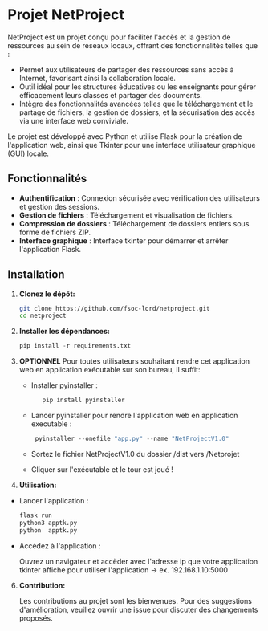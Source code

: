 # Projet NetProject

NetProject est un projet conçu pour faciliter l'accès et la gestion de ressources au sein de réseaux locaux, offrant des fonctionnalités telles que :

- Permet aux utilisateurs de partager des ressources sans accès à Internet, favorisant ainsi la collaboration locale.
- Outil idéal pour les structures éducatives ou les enseignants pour gérer efficacement leurs classes et partager des documents.
- Intègre des fonctionnalités avancées telles que le téléchargement et le partage de fichiers, la gestion de dossiers, et la sécurisation des accès via une interface web conviviale.

Le projet est développé avec Python et utilise Flask pour la création de l'application web, ainsi que Tkinter pour une interface utilisateur graphique (GUI) locale.

## Fonctionnalités

- **Authentification** : Connexion sécurisée avec vérification des utilisateurs et gestion des sessions.
- **Gestion de fichiers** : Téléchargement et visualisation de fichiers.
- **Compression de dossiers** : Téléchargement de dossiers entiers sous forme de fichiers ZIP.
- **Interface graphique** : Interface tkinter pour démarrer et arrêter l'application Flask.


## Installation

1. **Clonez le dépôt:**
   ```bash
   git clone https://github.com/fsoc-lord/netproject.git
   cd netproject
2. **Installer les dépendances:**
   ```python
   pip install -r requirements.txt
3. **OPTIONNEL**
   Pour toutes utilisateurs souhaitant rendre cet application web en application exécutable sur son bureau, il suffit:

   - Installer pyinstaller :
     
        ```python
           pip install pyinstaller
   -  Lancer pyinstaller pour rendre l'application web en application executable :
     
      ```python
       pyinstaller --onefile "app.py" --name "NetProjectV1.0"
   -  Sortez le fichier NetProjectV1.0 du dossier /dist vers /Netprojet
     
   -  Cliquer sur l'exécutable et le tour est joué !
  
5.   **Utilisation:**

   - Lancer l'application :
     
     ```python
     flask run
     python3 apptk.py
     python  apptk.py
     
  - Accédez à l'application :

    Ouvrez un navigateur et accèder avec l'adresse ip que votre application tkinter affiche pour utiliser l'application -> ex. 192.168.1.10:5000 
    
6. **Contribution:**
   
   Les contributions au projet sont les bienvenues. Pour des suggestions d'amélioration, veuillez ouvrir une issue pour discuter des changements proposés.
